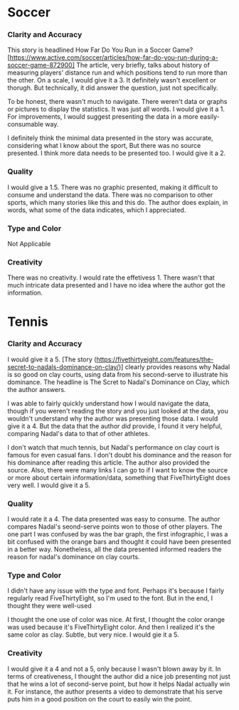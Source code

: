 # Soccer

### Clarity and Accuracy
This story is headlined How Far Do You Run in a Soccer Game?[https://www.active.com/soccer/articles/how-far-do-you-run-during-a-soccer-game-872900] The article, very briefly, talks about history of measuring players' distance run and which positions tend to run more than the other. On a scale, I would give it a 3. It definitely wasn't excellent or thorugh. But technically, it did answer the question, just not specifically. 

To be honest, there wasn't much to navigate. There weren't data or graphs or pictures to display the statistics. It was just all words. I would give it a 1. For improvements, I would suggest presenting the data in a more easily-consumable way.

I definitely think the minimal data presented in the story was accurate, considering what I know about the sport, But there was no source presented. I think more data needs to be presented too. I would give it a 2.

### Quality
I would give a 1.5. There was no graphic presented, making it difficult to consume and understand the data. There was no comparison to other sports, which many stories like this and this do. The author does explain, in words, what some of the data indicates, which I appreciated. 

### Type and Color
Not Applicable

### Creativity
There was no creativity. I would rate the effetivess 1. There wasn't that much intricate data presented and I have no idea where the author got the information.



# Tennis

### Clarity and Accuracy

I would give it a 5. [The story (https://fivethirtyeight.com/features/the-secret-to-nadals-dominance-on-clay/)] clearly provides reasons why Nadal is so good on clay courts, using data from his second-serve to illustrate his dominance. The headline is The Scret to Nadal's Dominance on Clay, which the author answers.

I was able to fairly quickly understand how I would navigate the data, though if you weren't reading the story and you just looked at the data, you wouldn't understand why the author was presenting those data. I would give it a 4. But the data that the author *did* provide, I found it very helpful, comparing Nadal's data to that of other athletes. 

I don't watch that much tennis, but Nadal's performance on clay court is famous for even casual fans. I don't doubt his dominance and the reason for his dominance after reading this article. The author also provided the source. Also, there were many links I can go to if I want to know the source or more about certain information/data, something that FiveThirtyEight does very well. I would give it a 5.

### Quality

I would rate it a 4. The data presented was easy to consume. The author compares Nadal's seond-serve points won to those of other players. The one part I was confused by was the bar graph, the first infographic, I was a bit confused with the orange bars and thought it could have been presented in a better way. Nonetheless, all the data presented informed readers the reason for nadal's dominance on clay courts.  

### Type and Color

I didn't have any issue with the type and font. Perhaps it's because I fairly regularly read FiveThirtyEight, so I'm used to the font. But in the end, I thought they were well-used

I thought the one use of color was nice. At first, I thought the color orange was used because it's FiveThirtyEight color. And then I realized it's the same color as clay. Subtle, but very nice. I would gie it a 5.

### Creativity

I would give it a 4 and not a 5, only because I wasn't blown away by it. In terms of creativeness, I thought the author did a nice job presenting not just that he wins a lot of second-serve point, but how it helps Nadal actually win it. For instance, the author presents a video to demonstrate that his serve puts him in a good position on the court to easily win the point. 
